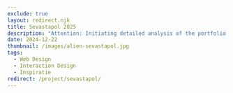 ```yaml
---
exclude: true
layout: redirect.njk
title: Sevastapol 2025
description: "Attention: Initiating detailed analysis of the portfolio redesign process. Utilizing retro 70's text-based user interface inspired by the Alien franchise. Proceed with caution."
date: 2024-12-22
thumbnail: /images/alien-sevastapol.jpg
tags:
  - Web Design
  - Interaction Design
  - Inspiratie
redirect: /project/sevastapol/
---
```


